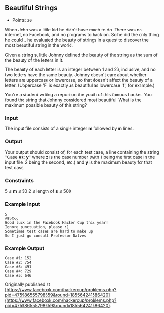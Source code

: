 ## Beautiful Strings

  * Points: `20`

When John was a little kid he didn't have much to do. There was no internet, no Facebook, and no programs to hack on. So he did the only thing he could... he evaluated the beauty of strings in a quest to discover the most beautiful string in the world.

Given a string **s**, little Johnny defined the beauty of the string as the sum of the beauty of the letters in it.

The beauty of each letter is an integer between 1 and 26, inclusive, and no two letters have the same beauty. Johnny doesn't care about whether letters are uppercase or lowercase, so that doesn't affect the beauty of a letter. (Uppercase 'F' is exactly as beautiful as lowercase 'f', for example.)

You're a student writing a report on the youth of this famous hacker. You found the string that Johnny considered most beautiful. What is the maximum possible beauty of this string?

### Input

The input file consists of a single integer **m** followed by **m** lines.

### Output

Your output should consist of, for each test case, a line containing the string "Case #**x**: **y**" where **x** is the case number (with 1 being the first case in the input file, 2 being the second, etc.) and **y** is the maximum beauty for that test case.

### Constraints

5 ≤ **m** ≤ 50
2 ≤ length of **s** ≤ 500

### Example Input

    5
    ABbCcc
    Good luck in the Facebook Hacker Cup this year!
    Ignore punctuation, please :)
    Sometimes test cases are hard to make up.
    So I just go consult Professor Dalves

### Example Output

    Case #1: 152
    Case #2: 754
    Case #3: 491
    Case #4: 729
    Case #5: 646


Originally published at [https://www.facebook.com/hackercup/problems.php?pid=475986555798659&round=185564241586420](https://www.facebook.com/hackercup/problems.php?pid=475986555798659&round=185564241586420).